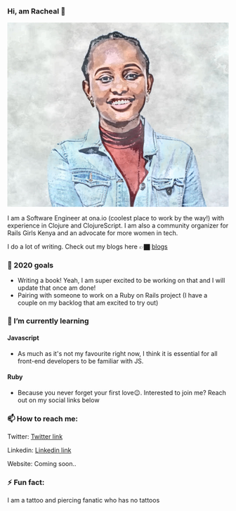 ### Hi, am Racheal 👋

<img src="https://github.com/RayceeM/RayceeM/blob/master/assets/images/JPG_1596457181416.jpg" />

 I am a Software Engineer at ona.io (coolest place to work by the way!) with experience in Clojure and ClojureScript. I am also a community organizer for Rails Girls Kenya and an advocate for more women in tech.

 I do a lot of writing. Check out my blogs here 👉🏿 [blogs](https://medium.com/@mwatelaraycee33)

### 🎯 2020 goals
 - Writing a book! Yeah, I am super excited to be working on that and I will update that once am done!
 - Pairing with someone to work on a Ruby on Rails project (I have a couple on my backlog that am excited to try out)
 
 ### 🌱 I’m currently learning 
 #### Javascript
  - As much as it's not my favourite right now, I think it is essential for all front-end developers to be familiar with JS.
 #### Ruby
 - Because you never forget your first love😉. Interested to join me? Reach out on my social links below
 
 ### 📫 How to reach me:
 Twitter: [Twitter link](https://twitter.com/m_raycee)
 
 Linkedin: [Linkedin link](https://www.linkedin.com/in/racheal-mwatela-50543793)
 
 Website: Coming soon..
 
 
 ### ⚡ Fun fact: 
 I am a tattoo and piercing fanatic who has no tattoos
